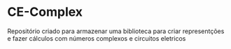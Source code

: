 # CE-Complex
Repositório criado para armazenar uma biblioteca para criar representções e fazer cálculos com números complexos e circuitos eletricos
